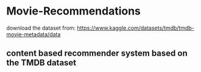 # Movie-Recommendations

download the dataset from: https://www.kaggle.com/datasets/tmdb/tmdb-movie-metadata/data

## content based recommender system based on the TMDB dataset

